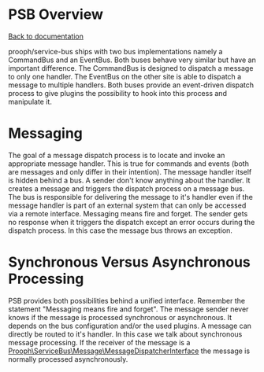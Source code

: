 PSB Overview
============

[Back to documentation](../README.md#documentation)

prooph/service-bus ships with two bus implementations namely a CommandBus and an EventBus. Both buses behave very similar but have
an important difference. The CommandBus is designed to dispatch a message to only one handler. The EventBus on the other site
is able to dispatch a message to multiple handlers. Both buses provide an event-driven dispatch process to give plugins
the possibility to hook into this process and manipulate it.

# Messaging

The goal of a message dispatch process is to locate and invoke an appropriate message handler. This is
true for commands and events (both are messages and only differ in their intention). The message handler itself is hidden
behind a bus. A sender don't know anything about the handler. It creates a message and triggers the
dispatch process on a message bus. The bus is responsible for delivering the message to it's handler even if the message handler is
part of an external system that can only be accessed via a remote interface. Messaging means fire and forget. The sender gets no
response when it triggers the dispatch except an error occurs during the dispatch process. In this case the message bus throws an exception.

# Synchronous Versus Asynchronous Processing

PSB provides both possibilities behind a unified interface.
Remember the statement "Messaging means fire and forget".
The message sender never knows if the message is processed synchronous or asynchronous. It depends on the bus
configuration and/or the used plugins. A message can directly be routed to it's handler. In this case we talk about synchronous
message processing. If the receiver of the message is a [Prooph\ServiceBus\Message\MessageDispatcherInterface](message_dispatcher.md)
the message is normally processed asynchronously.
